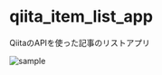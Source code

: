 # qiita_item_list_app
QiitaのAPIを使った記事のリストアプリ

![sample](http://cdn-ak.f.st-hatena.com/images/fotolife/e/ema_hiro/20170403/20170403161835.gif)
